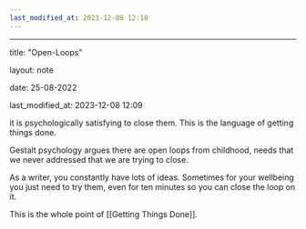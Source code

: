 ```yaml
---
last_modified_at: 2023-12-08 12:10
---
```

---

title: "Open-Loops"

layout: note

date: 25-08-2022

last_modified_at: 2023-12-08 12:09

 it is psychologically satisfying to close them. This is the language of getting things done.

Gestalt psychology argues there are open loops from childhood, needs that we never addressed that we are trying to close.

As a writer, you constantly have lots of ideas. Sometimes for your wellbeing you just need to try them, even for ten minutes so you can close the loop on it.

This is the whole point of [[Getting Things Done]].
